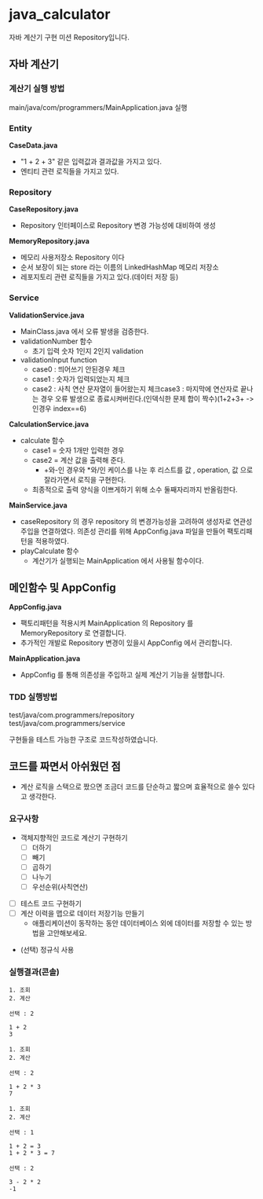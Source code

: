 # java_calculator
자바 계산기 구현 미션 Repository입니다.

## 자바 계산기
### 계산기 실행 방법
main/java/com/programmers/MainApplication.java 실행

### Entity
**CaseData.java**
- "1 + 2 + 3" 같은 입력값과 결과값을 가지고 있다.
- 엔티티 관련 로직들을 가지고 있다.

### Repository
**CaseRepository.java**
- Repository 인터페이스로 Repository 변경 가능성에 대비하여 생성

**MemoryRepository.java**
- 메모리 사용저장소 Repository 이다
- 순서 보장이 되는 store 라는 이름의 LinkedHashMap 메모리 저장소
- 레포지토리 관련 로직들을 가지고 있다.(데이터 저장 등)

### Service
**ValidationService.java**
- MainClass.java 에서 오류 발생을 검증한다.
- validationNumber 함수
  - 초기 입력 숫자 1인지 2인지 validation
- validationInput function
  - case0 : 띄어쓰기 안된경우 체크
  - case1 : 숫자가 입력되었는지 체크
  - case2 : 사칙 연산 문자열이 들어왔는지 체크case3 : 마지막에 연산자로 끝나는 경우 오류 발생으로 종료시켜버린다.(인덱식한 문제 합이 짝수)(1+2+3+ -> 인경우 index==6)

**CalculationService.java**
- calculate 함수
  - case1 = 숫자 1개만 입력한 경우
  - case2 = 계산 값을 출력해 준다.
    - +와-인 경우와 *와/인 케이스를 나눈 후 리스트를 값 , operation, 값 으로 잘라가면서 로직을 구현한다.
  - 최종적으로 출력 양식을 이쁘게하기 위해 소수 둘째자리까지 반올림한다.

**MainService.java**
- caseRepository 의 경우 repository 의 변경가능성을 고려하여 생성자로 연관성 주입을 연결하였다. 의존성 관리를 위해 AppConfig.java 파일을 만들어 팩토리패턴을 적용하였다.
- playCalculate 함수
  - 계산기가 실행되는 MainApplication 에서 사용될 함수이다.

## 메인함수 및 AppConfig
**AppConfig.java**
- 팩토리패턴을 적용시켜 MainApplication 의 Repository 를 MemoryRepository 로 연결합니다.
- 추가적인 개발로 Repository 변경이 있을시 AppConfig 에서 관리합니다.

**MainApplication.java**
- AppConfig 를 통해 의존성을 주입하고 실제 계산기 기능을 실행합니다.


### TDD 실행방법
test/java/com.programmers/repository<br>
test/java/com.programmers/service<br>

구현들을 테스트 가능한 구조로 코드작성하였습니다.

## 코드를 짜면서 아쉬웠던 점
- 계산 로직을 스택으로 짰으면 조금더 코드를 단순하고 짧으며 효율적으로 쓸수 있다고 생각한다.



### 요구사항

- 객체지향적인 코드로 계산기 구현하기
    - [ ]  더하기
    - [ ]  빼기
    - [ ]  곱하기
    - [ ]  나누기
    - [ ]  우선순위(사칙연산)
- [ ]  테스트 코드 구현하기
- [ ]  계산 이력을 맵으로 데이터 저장기능 만들기
    - 애플리케이션이 동작하는 동안 데이터베이스 외에 데이터를 저장할 수 있는 방법을 고안해보세요.
- (선택) 정규식 사용

### 실행결과(콘솔)
```
1. 조회
2. 계산

선택 : 2

1 + 2
3

1. 조회
2. 계산

선택 : 2

1 + 2 * 3
7

1. 조회
2. 계산

선택 : 1

1 + 2 = 3
1 + 2 * 3 = 7

선택 : 2

3 - 2 * 2
-1
```

